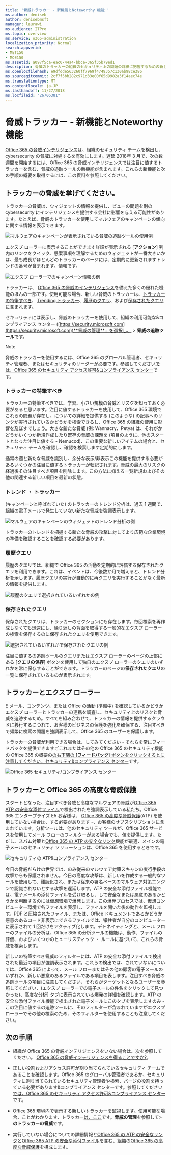 ```yaml
---
title: '脅威トラッカー - 新機能とNoteworthy 機能 '
ms.author: deniseb
author: denisebmsft
manager: laurawi
ms.audience: ITPro
ms.topic: overview
ms.service: o365-administration
localization_priority: Normal
search.appverid:
- MET150
- MOE150
ms.assetid: a097f5ca-eac0-44a4-bbce-365f35b79ed1
description: 脅威のトラッカーの組織のセキュリティ上の問題の詳細に把握するための新しい注目に値するトラッカーを含むについて説明します。
ms.openlocfilehash: e9dfdde563260ff7969f4749357c130ab98ce386
ms.sourcegitcommit: 2cf7f5bb282c971d33e00f65d9982a3f14aec74e
ms.translationtype: MT
ms.contentlocale: ja-JP
ms.lasthandoff: 11/27/2018
ms.locfileid: "26706381"
---
```

# <a name="threat-trackers---new-and-noteworthy"></a>脅威トラッカー - 新機能とNoteworthy 機能 

[Office 365 の脅威インテリジェンス](office-365-ti.md)は、組織のセキュリティ チームを検出し、cybersecurity の脅威に対処するを有効にします。遅延 2018年 3 月で、次の数週間を開始するには、Office 365 の脅威インテリジェンスでは注目に値するトラッカーを含む、脅威の追跡ツールの新機能が含まれます。これらの新機能と次の手順の概要を取得するには、この資料を参照してください。 
  
## <a name="what-are-threat-trackers"></a>トラッカーの脅威を挙げてください。

トラッカーの脅威は、ウィジェットの情報を提供し、ビューの問題を別の cybersecurity にインテリジェンスを提供する会社に影響を与える可能性があります。たとえば、脅威のトラッカーを使用してマルウェアのキャンペーンの傾向に関する情報を表示できます。
  
![マルウェアのキャンペーンが表示されている脅威の追跡ツールの使用例](media/a883b5ac-8e2b-469a-90e0-f8ad39bb63b7.png)
  
エクスプ ローラーに表示することができます詳細が表示される [**アクション**] 列内のリンクをクイック、懸案事項を理解するためのウィジェットが一番大きいかは、最も成長がほとんどのトラッカーのページには、定期的に更新されますトレンドの番号が含まれます。情報です。 
  
![エクスプ ローラーでのキャンペーン情報の例](media/e426f220-fdcb-4dd9-99a2-db97dbcf71d5.png)
  
トラッカーは、 [Office 365 の脅威のインテリジェンス](office-365-ti.md)を備えた多くの優れた機能のほんの一部です。使用可能な場合、新しい脅威のトラッカーは、[トラッカーの特筆すべき](threat-trackers.md#notey)、 [Trending トラッカー](threat-trackers.md#trending)、[履歴のクエリ](threat-trackers.md#trackedq)、および[保存されたクエリ](threat-trackers.md#savedq)に含まれます。
  
セキュリティには表示し、脅威のトラッカーを使用して、組織の利用可能な&amp;コンプライアンス センター ([https://security.microsoft.com](https://security.microsoft.com))**脅威の管理**」を選択し、 \> **脅威の追跡ツール**です。
  
> [!NOTE]
> 脅威のトラッカーを使用するには、Office 365 のグローバル管理者、セキュリティ管理者、またはセキュリティのリーダーが必要です。参照してください[では、Office 365 のセキュリティ アクセス許可&amp;コンプライアンス センター](permissions-in-the-security-and-compliance-center.md)です。 
  
### <a name="noteworthy-trackers"></a>トラッカーの特筆すべき

トラッカーの特筆すべきでは、学習、小さい規模の脅威とリスクを知っておく必要があると思います。注目に値するトラッカーを使用して、Office 365 環境でこれらの問題が存在し、についての詳細を提供する (このような) の記事へのリンクが実行されているかどうかを検索できるし、Office 365 の組織の使用に影響を及ぼすでしょう。大きな新たな脅威 (例: Wannacry、Petya) は、それがかどうかいくつか新規作成したり既存の脅威の課題を (項目のように、他のスタートとなった注目に値する - Nemucod)、この重要な新しいアイテムの場合と、セキュリティ チームを確認し、確認を検索します定期的にします。
  
通常の週と新たな脅威を識別し、余分な表示/非表示この機能を提供する必要があるいくつかの注目に値するトラッカーが転記されます。脅威の最大のリスクの経過後その注目すべき項目を削除します。この方法に抑える一覧新規およびその他の関連する新しい項目を最新の状態。
  
### <a name="trending-trackers"></a>トレンド ・ トラッカー

(キャンペーンと呼ばれていた) のトラッカーのトレンド分析は、過去 1 週間で、組織の電子メールで発生していない新たな脅威を強調表示します。
  
![マルウェアのキャンペーンのウィジェットのトレンド分析の例](media/d2ccc1a0-2a1d-4e36-99b5-6766c207772f.png)
  
トラッカーのトレンドを把握する新たな脅威の攻撃に対してより広範な企業環境の準備を確認することを確認する必要があります。
  
### <a name="tracked-queries"></a>履歴クエリ

履歴のクエリでは、組織で Office 365 の活動を定期的に評価する保存されたクエリを利用できます。これは、イベントは、今後数か月で増えると、トレンド分析を示します。履歴クエリの実行が自動的に再クエリを実行することがなく最新の情報を提供します。
  
![履歴のクエリで選択されているいずれかの例](media/0c556174-06eb-4ae5-b32a-5ff76b9e4f13.png)
  
### <a name="saved-queries"></a>保存されたクエリ

保存されたクエリは、トラッカーのセクションにも存在します。毎回検索を再作成しなくても迅速にし、繰り返しの背面を取得する一般的なエクスプ ローラーの検索を保存するのに保存されたクエリを使用できます。
  
![選択されているいずれかで保存されたクエリの例](media/188cf3ff-58f1-41ea-81aa-76158d8f40c3.png)
  
注目に値するの追跡ツールのクエリまたはエクスプ ローラーのページの上部にある [**クエリの保存**] ボタンを使用して独自のエクスプ ローラーのクエリのいずれかを常に保存することができます。トラッカーのページの**保存されたクエリ**の一覧に保存されているものが表示されます。 
  
## <a name="trackers-and-explorer"></a>トラッカーとエクスプ ローラー

E メール、コンテンツ、または Office の活動 (準備中) を確認しているかどうかエクスプ ローラーとトラッカーの連携を調査し、セキュリティ上のリスクと脅威を追跡するため。すべてを組み合わせて、トラッカーの情報を提供するクラウドに移行するにつれて、お客様のビジネスの保護を強化を確保する、注目すべきで頻繁に検索の問題を強調表示して、Office 365 のユーザーを保護します。
  
トラッカーの脅威が利用できる場合は、してみてください - それらを常にフィードバックを提供できますごこれまたはその他の Office 365 のセキュリティ機能の Office 365 の概要の[の右下隅の [**フィードバック**] ボタンをクリックするとに注意してください。セキュリティ&amp;コンプライアンス センター](https://support.office.com/article/a5f2fd18-b029-4257-b5a8-ae83e7768c85)です。
  
![Office 365 セキュリティ/コンプライアンス センター](media/86c330db-8132-4150-8475-220258fe04fb.png)
  
## <a name="trackers-and-office-365-advanced-threat-protection"></a>トラッカーと Office 365 の高度な脅威保護

スタートとなった、注目すべき脅威と高度なマルウェアの脅威が[Office 365 ATP の安全な添付ファイル](atp-safe-attachments.md)で検出されたを強調表示している私たち。Office 365 エンタープライズ E5 お客様は、 [Office 365 の高度な脅威保護](office-365-atp.md)(ATP) を使用していない場合は、する必要があります -、お客様のサブスクリプションに含まれています。分析ツールは、他のセキュリティ ツールが、Office 365 サービスを使用してメール フローのフィルターがある場合でも、値を提供します。ただし、スパム対策と[Office 365 の ATP の安全なリンク](atp-safe-links.md)機能が最適、メインの電子メールのセキュリティ ソリューションは、Office 365 を使用するときです。 
  
![セキュリティの ATP&amp;コンプライアンス センター](media/cee70d07-f0c1-459b-843c-2d10c253349f.png)
  
今日の脅威だらけの世界では、のみ従来のマルウェア対策スキャンの実行手段の攻撃からも保護されません。今日の高度な攻撃は、新しいを作成する一般的なツールを使用して、難読化され、または従来の署名ベースのマルウェア対策エンジンで認識されないとする攻撃を遅延します。ATP の安全な添付ファイル機能では、電子メールの添付ファイルを受け取るし、して安全なまたは悪意のあるかどうかを判断するのには仮想環境で爆発します。この爆発プロセスでは、仮想コンピューター環境で各ファイルを表示し、ファイルを開いた後の動作を監視します。PDF と圧縮されたファイル、または、Office ドキュメントであるかどうか悪意のあるコード非表示にできるファイルでは、犠牲者が自分のコンピューターに表示されて 1 回だけをアクティブ化します。デトネイティングと、メール フローのファイルの分析は、Office 365 の分析ツールの機能は、動作、ファイルの評価、およびいくつかのヒューリスティック ・ ルールに基づいて、これらの脅威を検索します。
  
新しいの特筆すべき脅威のフィルターには、ATP の安全な添付ファイルで検出された最近の項目が強調表示されます。これらの検出では、されていないについては、Office 365 によって、メール フローまたはその他の顧客の電子メールのいずれか、新しい悪意のあるファイルである項目を表します。注目すべき脅威の追跡ツールの項目に注意してください、それらがターゲットとなるユーザーを参照してください、(エクスプ ローラーでの電子メールの件名をクリックして見つかった)、高度な分析] タブに表示されている爆発の詳細を確認します。ATP の安全な添付ファイル機能で検出された電子メールにこのタブを表示しますのみ - この注目に値するの追跡ツールに、そのフィルターが含まれていますがエクスプ ローラーでその他の検索のため、そのフィルターを使用することも注意してください。
  
## <a name="next-steps"></a>次の手順

- 組織が Office 365 の脅威インテリジェンスをいない場合は、次を参照してください。 [Office 365 の脅威インテリジェンスを得ることですか?](get-started-with-ti.md)。
    
- 正しい役割およびアクセス許可が割り当てられているセキュリティ チームであることを確認します。Office 365 のグローバル管理者であるか、セキュリティに割り当てられているセキュリティ管理者や検索、パージの役割を持っている必要があります&amp;コンプライアンス センターです。参照してください[では、Office 365 のセキュリティ アクセス許可&amp;コンプライアンス センター](permissions-in-the-security-and-compliance-center.md)です。
    
- Office 365 環境内で表示する新しいトラッカーを監視します。使用可能な場合、ことがわかります、トラッカー[は、ここ](https://protection.office.com/)です。**脅威の管理**を参照して\>**のトラッカーの脅威**です。
    
- 実行していない場合についての詳細情報と[Office 365 の ATP の安全なリンク](atp-safe-links.md)と[Office 365 ATP の安全な添付ファイル](atp-safe-attachments.md)を含む、組織の[Office 365 の高度な脅威保護](office-365-atp.md)を構成します。
  

